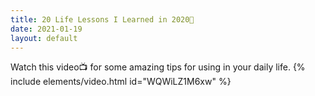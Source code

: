 ```yaml
---
title: 20 Life Lessons I Learned in 2020🧪
date: 2021-01-19
layout: default
---
```


Watch this video📺 for some amazing tips for using in your daily life.
{% include elements/video.html id="WQWiLZ1M6xw" %}